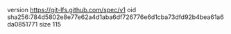 version https://git-lfs.github.com/spec/v1
oid sha256:784d5802e8e77e62a4d1aba6df726776e6d1cba73dfd92b4bea61a6da0851771
size 115
